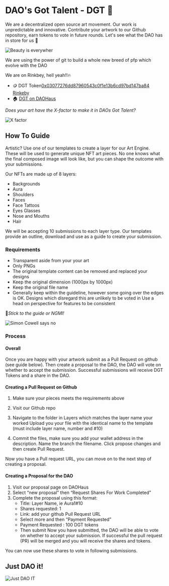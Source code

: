# DAO's Got Talent - DGT 🤩

We are a decentralized open source art movement. Our work is unpredictable and innovative. Contribute your artwork to our Github repository, earn tokens to vote in future rounds. Let's see what the DAO has in store for us 👀

![Beauty is everywher](https://media.giphy.com/media/GINwWtxBkXgOs/giphy.gif)

We are using the power of git to build a whole new breed of pfp which evolve with the DAO

We are on Rinkbey, hell yeah!!🔥

- 🪙 DGT Token[0x03077276dd87960543c0f1e13b6cd97bd147ba84 Rinkeby](https://rinkeby.etherscan.io/token/0x03077276dd87960543c0f1e13b6cd97bd147ba84)
- 🏠 [DGT on DAOHaus](https://app.daohaus.club/dao/0x4/0x2cf5f68a34cda203d2fd392457b1a9032bb59365)

*Does your art have the X-factor to make it in DAOs Got Talent?*

![X factor](https://media.giphy.com/media/28LOlpoqJh02X7QAyI/giphy.gif)



## How To Guide

Artistic? Use one of our templates to create a layer for our Art Engine. These will be used to generate unique NFT art pieces. No one knows what the final composed image will look like, but you can shape the outcome with your submissions. 

Our NFTs are made up of 8 layers:
- Backgrounds
- Aura
- Shoulders
- Faces
- Face Tattoos
- Eyes Glasses
- Nose and Mouths
- Hair

We will be accepting 10 submissions to each layer type. Our templates provide an outline, download and use as a guide to create your submission.

### Requirements 
- Transparent aside from your your art
- Only PNGs
- The original template content can be removed and replaced your designs
- Keep the original dimension (1000px by 1000px) 
- Keep the original file name
- Generally keep within the guideline, however some going over the edges is OK. Designs which disregard this are unlikely to be voted in
Use a head on perspective for features to be consistent 

🚨*Stick to the guide or NGMI!* 

![Simon Cowell says no](https://i.pinimg.com/originals/99/fe/5a/99fe5ac7cfd9f18ac52585b7ce878c9e.gif)

### Process
#### Overall
Once you are happy with your artwork submit as a Pull Request on github (see guide below). Then create a proposal to the DAO, the DAO will vote on whether to accept the submission. Successful submissions will receive DGT Tokens and a share in the DAO.

#### Creating a Pull Request on Github
1. Make sure your pieces meets the requirements above
2. Visit our Github repo
3. Navigate to the folder in Layers which matches the layer name your worked
Upload you your file with the identical name to the template (must include layer name, number and #10)


4. Commit the files, make sure you add your wallet address in the description. Name the branch the filename. Click propose changes and then create Pull Request.


Now you have a Pull request URL, you can move on to the next step of creating a proposal.


#### Creating a Proposal for the DAO
1. Visit our proposal page on DAOHaus
2. Select “new proposal” then “Request Shares For Work Completed”
3. Complete the proposal using this format:
    - Title: Layer Name, ie Aura1#10
    - Shares requested: 1
    - Link: add your github Pull Request URL
    - Select more and then “Payment Requested” 
    - Payment Requested : 100 DGT tokens
    - Then submit
Now you have submitted, the DAO will be able to vote on whether to accept your submission. If successful the pull request (PR) will be merged and you will receive the shares and tokens.

You can now use these shares to vote in following submissions. 

## Just DAO it!

![Just DAO IT](https://media.giphy.com/media/104ueR8J1OPM2s/giphy-downsized-large.gif)





